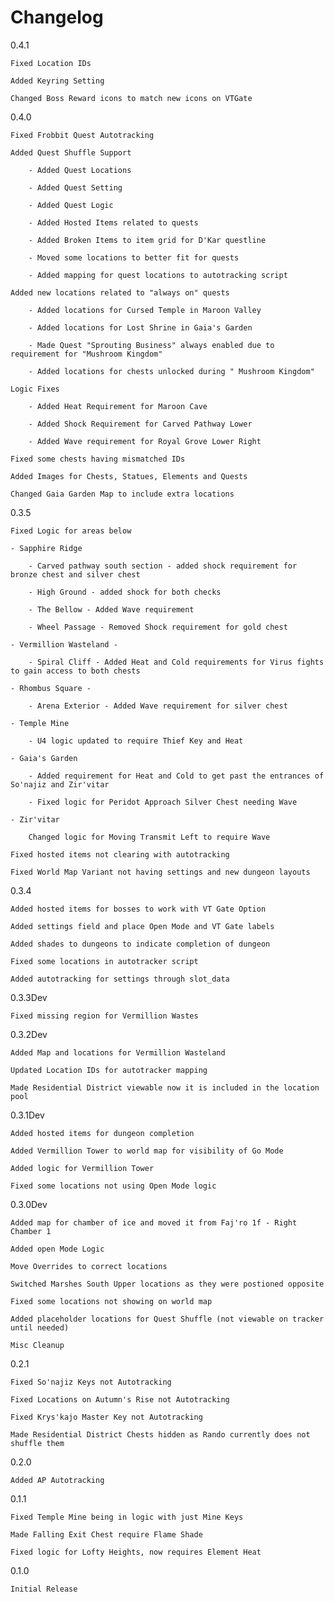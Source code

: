 # Changelog

0.4.1

    Fixed Location IDs

    Added Keyring Setting

    Changed Boss Reward icons to match new icons on VTGate

0.4.0

    Fixed Frobbit Quest Autotracking

    Added Quest Shuffle Support 

        - Added Quest Locations

        - Added Quest Setting

        - Added Quest Logic

        - Added Hosted Items related to quests

        - Added Broken Items to item grid for D'Kar questline

        - Moved some locations to better fit for quests

        - Added mapping for quest locations to autotracking script

    Added new locations related to "always on" quests  

        - Added locations for Cursed Temple in Maroon Valley

        - Added locations for Lost Shrine in Gaia's Garden

        - Made Quest "Sprouting Business" always enabled due to requirement for "Mushroom Kingdom"

        - Added locations for chests unlocked during " Mushroom Kingdom" 

    Logic Fixes 

        - Added Heat Requirement for Maroon Cave

        - Added Shock Requirement for Carved Pathway Lower

        - Added Wave requirement for Royal Grove Lower Right

    Fixed some chests having mismatched IDs

    Added Images for Chests, Statues, Elements and Quests

    Changed Gaia Garden Map to include extra locations

0.3.5

    Fixed Logic for areas below 
    
    - Sapphire Ridge 

        - Carved pathway south section - added shock requirement for bronze chest and silver chest

        - High Ground - added shock for both checks

        - The Bellow - Added Wave requirement

        - Wheel Passage - Removed Shock requirement for gold chest

    - Vermillion Wasteland -

        - Spiral Cliff - Added Heat and Cold requirements for Virus fights to gain access to both chests

    - Rhombus Square -

        - Arena Exterior - Added Wave requirement for silver chest

    - Temple Mine

        - U4 logic updated to require Thief Key and Heat
    
    - Gaia's Garden

        - Added requirement for Heat and Cold to get past the entrances of So'najiz and Zir'vitar

        - Fixed logic for Peridot Approach Silver Chest needing Wave

    - Zir'vitar

        Changed logic for Moving Transmit Left to require Wave

    Fixed hosted items not clearing with autotracking

    Fixed World Map Variant not having settings and new dungeon layouts

0.3.4

    Added hosted items for bosses to work with VT Gate Option

    Added settings field and place Open Mode and VT Gate labels

    Added shades to dungeons to indicate completion of dungeon

    Fixed some locations in autotracker script

    Added autotracking for settings through slot_data

0.3.3Dev

    Fixed missing region for Vermillion Wastes

0.3.2Dev

    Added Map and locations for Vermillion Wasteland

    Updated Location IDs for autotracker mapping

    Made Residential District viewable now it is included in the location pool

0.3.1Dev

    Added hosted items for dungeon completion

    Added Vermillion Tower to world map for visibility of Go Mode

    Added logic for Vermillion Tower

    Fixed some locations not using Open Mode logic

0.3.0Dev

    Added map for chamber of ice and moved it from Faj'ro 1f - Right Chamber 1

    Added open Mode Logic

    Move Overrides to correct locations

    Switched Marshes South Upper locations as they were postioned opposite

    Fixed some locations not showing on world map

    Added placeholder locations for Quest Shuffle (not viewable on tracker until needed)

    Misc Cleanup

0.2.1

    Fixed So'najiz Keys not Autotracking

    Fixed Locations on Autumn's Rise not Autotracking

    Fixed Krys'kajo Master Key not Autotracking

    Made Residential District Chests hidden as Rando currently does not shuffle them

0.2.0

    Added AP Autotracking

0.1.1

    Fixed Temple Mine being in logic with just Mine Keys

    Made Falling Exit Chest require Flame Shade

    Fixed logic for Lofty Heights, now requires Element Heat

0.1.0

    Initial Release
